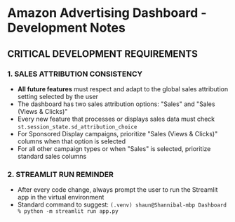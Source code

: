 # Amazon Advertising Dashboard - Development Notes

## CRITICAL DEVELOPMENT REQUIREMENTS

### 1. SALES ATTRIBUTION CONSISTENCY
- **All future features** must respect and adapt to the global sales attribution setting selected by the user
- The dashboard has two sales attribution options: "Sales" and "Sales (Views & Clicks)"
- Every new feature that processes or displays sales data must check `st.session_state.sd_attribution_choice`
- For Sponsored Display campaigns, prioritize "Sales (Views & Clicks)" columns when that option is selected
- For all other campaign types or when "Sales" is selected, prioritize standard sales columns

### 2. STREAMLIT RUN REMINDER
- After every code change, always prompt the user to run the Streamlit app in the virtual environment
- Standard command to suggest: `(.venv) shaun@Shannibal-mbp Dashboard % python -m streamlit run app.py`